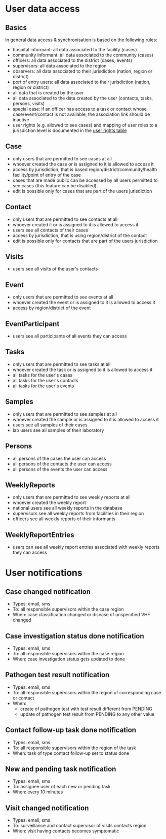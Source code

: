 # User data access

## Basics
In general data access & synchronisation is based on the following rules:

* hospital informant: all data associated to the facility (cases)
* community informant: all data associated to the community (cases)
* officers: all data associated to the district (cases, events)
* supervisors: all data associated to the region
* observers: all data associated to their jurisdiction (nation, region or district)
* port of entry users: all data associated to their jurisdiction (nation, region or district)
* all data that is created by the user
* all data associated to the data created by the user (contacts, tasks, persons, visits)
* special case: if an officer has access to a task or contact whose case/event/contact is not available, the association link should be inactive
* user rights (e.g. allowed to see cases) and mapping of user roles to a jurisdiction level is documented in the [user rights table](https://github.com/hzi-braunschweig/SORMAS-Project/tree/development/sormas-api/src/main/resources/doc/SORMAS_User_Rights.xlsx)

## Case
* only users that are permitted to see cases at all
* whoever created the case or is assigned to it is allowed to access it
* access by jurisdiction, that is based region/district/community/health facility/point of entry of the case
* cases that are made public can be accessed by all users permitted to see cases (this feature can be disabled)
* edit is possible only for cases that are part of the users jurisdiction

## Contact
* only users that are permitted to see contacts at all
* whoever created it or is assigned to it is allowed to access it
* users see all contacts of their cases
* access by jurisdiction, that is using region/district of the contact
* edit is possible only for contacts that are part of the users jurisdiction

## Visits
* users see all visits of the user's contacts

## Event
* only users that are permitted to see events at all
* whoever created the event or is assigned to it is allowed to access it
* access by region/district of the event

## EventParticipant
* users see all participants of all events they can access

## Tasks
* only users that are permitted to see tasks at all
* whoever created the task or is assigned to it is allowed to access it
* all tasks for the user's cases
* all tasks for the user's contacts
* all tasks for the user's events

## Samples
* only users that are permitted to see samples at all
* whoever created the sample or is assigned to it is allowed to access it
* users see all samples of their cases
* lab users see all samples of their laboratory

## Persons
* all persons of the cases the user can access
* all persons of the contacts the user can access
* all persons of the events the user can access

## WeeklyReports
* only users that are permitted to see weekly reports at all
* whoever created the weekly report
* national users see all weekly reports in the database
* supervisors see all weekly reports from facilities in their region
* officers see all weekly reports of their informants

## WeeklyReportEntries
* users can see all weekly report entries associated with weekly reports they can access


# User notifications

## Case changed notification
* Types: email, sms
* To: all responsible supervisors within the case region
* When: case classification changed or disease of unspecified VHF changed

## Case investigation status done notification
* Types: email, sms
* To: all responsible supervisors within the case region
* When: case investigation status gets updated to done

## Pathogen test result notification
* Types: email, sms
* To: all responsible supervisors within the region of corresponding case or contact
* When: 
    * create of pathogen test with test result different from PENDING
    * update of pathogen test result from PENDING to any other value
    
## Contact follow-up task done notification
* Types: email, sms
* To: all responsible supervisors within the region of the task
* When: task of type contact follow-up set to status done

## New and pending task notification
* Types: email, sms
* To: assignee user of each new or pending task
* When: every 10 minutes 

## Visit changed notification
* Types: email, sms
* To: surveillance and contact supervisor of visits contacts region
* When: visit having contacts becomes symptomatic